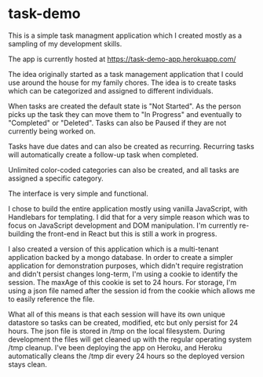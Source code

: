 # task-demo
This is a simple task managment application which I created mostly as a sampling of my development skills. 

The app is currently hosted at https://task-demo-app.herokuapp.com/

The idea originally started as a task management application that I could use around the house for my family chores. The idea is to create tasks which can be categorized and assigned to different individuals. 

When tasks are created the default state is "Not Started". As the person picks up the task they can move them to "In Progress" and eventually to "Completed" or "Deleted". Tasks can also be Paused if they are not currently being worked on. 

Tasks have due dates and can also be created as recurring. Recurring tasks will automatically create a follow-up task when completed. 

Unlimited color-coded categories can also be created, and all tasks are assigned a specific category. 

The interface is very simple and functional.

I chose to build the entire application mostly using vanilla JavaScript, with Handlebars for templating. I did that for a very simple reason which was to focus on JavaScript development and DOM manipulation. I'm currently re-building the front-end in React but this is still a work in progress. 

I also created a version of this application which is a multi-tenant application backed by a mongo database. In order to create a simpler application for demonstration purposes, which didn't require registration and didn't persist changes long-term, I'm using a cookie to identify the session. The maxAge of this cookie is set to 24 hours. For storage, I'm using a json file named after the session id from the cookie which allows me to easily reference the file. 

What all of this means is that each session will have its own unique datastore so tasks can be created, modified, etc but only persist for 24 hours. The json file is stored in /tmp on the local filesystem. During development the files will get cleaned up with the regular operating system /tmp cleanup. I've been deploying the app on Heroku, and Heroku automatically cleans the /tmp dir every 24 hours so the deployed version stays clean. 

